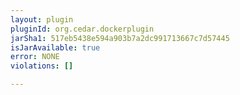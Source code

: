 ```yaml
---
layout: plugin
pluginId: org.cedar.dockerplugin
jarSha1: 517eb5438e594a903b7a2dc991713667c7d57445
isJarAvailable: true
error: NONE
violations: []

---
```

